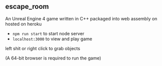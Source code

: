 ## escape_room
An Unreal Engine 4 game written in C++ packaged into web assembly on hosted on heroku

 - `npm run start` to start node server
 - `localhost:3000` to view and play game

left shit or right click to grab objects

(A 64-bit browser is required to run the game)
